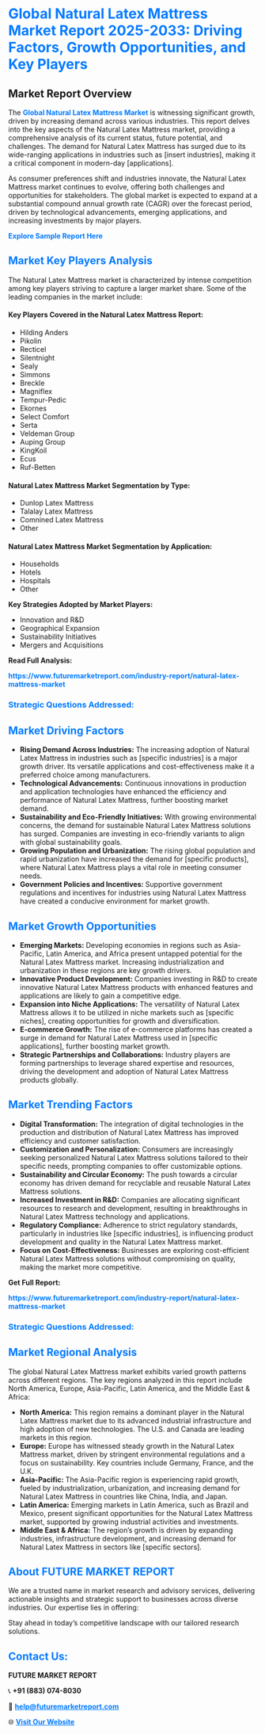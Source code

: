 <h1 style="color: #007BFF;">Global Natural Latex Mattress Market Report 2025-2033: Driving Factors, Growth Opportunities, and Key Players</h1>

<section id="overview">
<h2>Market Report Overview</h2>
<p>The <a href="https://www.futuremarketreport.com/industry-report/natural-latex-mattress-market" style="color: #007BFF; text-decoration: none;"><strong>Global Natural Latex Mattress Market</strong></a> is witnessing significant growth, driven by increasing demand across various industries. This report delves into the key aspects of the Natural Latex Mattress market, providing a comprehensive analysis of its current status, future potential, and challenges. The demand for Natural Latex Mattress has surged due to its wide-ranging applications in industries such as [insert industries], making it a critical component in modern-day [applications].</p>
<p>As consumer preferences shift and industries innovate, the Natural Latex Mattress market continues to evolve, offering both challenges and opportunities for stakeholders. The global market is expected to expand at a substantial compound annual growth rate (CAGR) over the forecast period, driven by technological advancements, emerging applications, and increasing investments by major players.</p>
</section>

<section id="overview">
<p><a href="https://www.futuremarketreport.com/request-sample/reportId=90338" style="color: #007BFF; text-decoration: none;"><strong>Explore Sample Report Here</strong></a></p>
</section>

<section id="key-players">
<h2 style="color: #007BFF;">Market Key Players Analysis</h2>
<p>The Natural Latex Mattress market is characterized by intense competition among key players striving to capture a larger market share. Some of the leading companies in the market include:</p>
<h4>Key Players Covered in the Natural Latex Mattress Report:</h4>
<ul><li>Hilding Anders</li><li>Pikolin</li><li>Recticel</li><li>Silentnight</li><li>Sealy</li><li>Simmons</li><li>Breckle</li><li>Magniflex</li><li>Tempur-Pedic</li><li>Ekornes</li><li>Select Comfort</li><li>Serta</li><li>Veldeman Group</li><li>Auping Group</li><li>KingKoil</li><li>Ecus</li><li>Ruf-Betten</li></ul>
<h4>Natural Latex Mattress Market Segmentation by Type:</h4>
<ul><li>Dunlop Latex Mattress</li><li>Talalay Latex Mattress</li><li>Comnined Latex Mattress</li><li>Other</li></ul>

<h4>Natural Latex Mattress Market Segmentation by Application:</h4>
<ul><li>Households</li><li>Hotels</li><li>Hospitals</li><li>Other</li></ul>
<p><strong>Key Strategies Adopted by Market Players:</strong></p>
<ul>
<li>Innovation and R&D</li>
<li>Geographical Expansion</li>
<li>Sustainability Initiatives</li>
<li>Mergers and Acquisitions</li>
</ul>
</section>

<section>
<p><strong>Read Full Analysis: </strong></p><a href="https://www.futuremarketreport.com/industry-report/natural-latex-mattress-market" style="color: #007BFF; text-decoration: none;"><strong>https://www.futuremarketreport.com/industry-report/natural-latex-mattress-market</strong></a>
<h3 style="color: #007BFF;">Strategic Questions Addressed:</h3>
</section>

<section id="driving-factors">
<h2 style="color: #007BFF;">Market Driving Factors</h2>
<ul>
<li><strong>Rising Demand Across Industries:</strong> The increasing adoption of Natural Latex Mattress in industries such as [specific industries] is a major growth driver. Its versatile applications and cost-effectiveness make it a preferred choice among manufacturers.</li>
<li><strong>Technological Advancements:</strong> Continuous innovations in production and application technologies have enhanced the efficiency and performance of Natural Latex Mattress, further boosting market demand.</li>
<li><strong>Sustainability and Eco-Friendly Initiatives:</strong> With growing environmental concerns, the demand for sustainable Natural Latex Mattress solutions has surged. Companies are investing in eco-friendly variants to align with global sustainability goals.</li>
<li><strong>Growing Population and Urbanization:</strong> The rising global population and rapid urbanization have increased the demand for [specific products], where Natural Latex Mattress plays a vital role in meeting consumer needs.</li>
<li><strong>Government Policies and Incentives:</strong> Supportive government regulations and incentives for industries using Natural Latex Mattress have created a conducive environment for market growth.</li>
</ul>
</section>

<section id="growth-opportunities">
<h2 style="color: #007BFF;">Market Growth Opportunities</h2>
<ul>
<li><strong>Emerging Markets:</strong> Developing economies in regions such as Asia-Pacific, Latin America, and Africa present untapped potential for the Natural Latex Mattress market. Increasing industrialization and urbanization in these regions are key growth drivers.</li>
<li><strong>Innovative Product Development:</strong> Companies investing in R&D to create innovative Natural Latex Mattress products with enhanced features and applications are likely to gain a competitive edge.</li>
<li><strong>Expansion into Niche Applications:</strong> The versatility of Natural Latex Mattress allows it to be utilized in niche markets such as [specific niches], creating opportunities for growth and diversification.</li>
<li><strong>E-commerce Growth:</strong> The rise of e-commerce platforms has created a surge in demand for Natural Latex Mattress used in [specific applications], further boosting market growth.</li>
<li><strong>Strategic Partnerships and Collaborations:</strong> Industry players are forming partnerships to leverage shared expertise and resources, driving the development and adoption of Natural Latex Mattress products globally.</li>
</ul>
</section>

<section id="trending-factors">
<h2 style="color: #007BFF;">Market Trending Factors</h2>
<ul>
<li><strong>Digital Transformation:</strong> The integration of digital technologies in the production and distribution of Natural Latex Mattress has improved efficiency and customer satisfaction.</li>
<li><strong>Customization and Personalization:</strong> Consumers are increasingly seeking personalized Natural Latex Mattress solutions tailored to their specific needs, prompting companies to offer customizable options.</li>
<li><strong>Sustainability and Circular Economy:</strong> The push towards a circular economy has driven demand for recyclable and reusable Natural Latex Mattress solutions.</li>
<li><strong>Increased Investment in R&D:</strong> Companies are allocating significant resources to research and development, resulting in breakthroughs in Natural Latex Mattress technology and applications.</li>
<li><strong>Regulatory Compliance:</strong> Adherence to strict regulatory standards, particularly in industries like [specific industries], is influencing product development and quality in the Natural Latex Mattress market.</li>
<li><strong>Focus on Cost-Effectiveness:</strong> Businesses are exploring cost-efficient Natural Latex Mattress solutions without compromising on quality, making the market more competitive.</li>
</ul>
</section>

<section>
<p><strong>Get Full Report: </strong></p><a href="https://www.futuremarketreport.com/industry-report/natural-latex-mattress-market" style="color: #007BFF; text-decoration: none;"><strong>https://www.futuremarketreport.com/industry-report/natural-latex-mattress-market</strong></a>
<h3 style="color: #007BFF;">Strategic Questions Addressed:</h3>
</section>


<section id="regional-analysis">
<h2 style="color: #007BFF;">Market Regional Analysis</h2>
<p>The global Natural Latex Mattress market exhibits varied growth patterns across different regions. The key regions analyzed in this report include North America, Europe, Asia-Pacific, Latin America, and the Middle East & Africa:</p>
<ul>
<li><strong>North America:</strong> This region remains a dominant player in the Natural Latex Mattress market due to its advanced industrial infrastructure and high adoption of new technologies. The U.S. and Canada are leading markets in this region.</li>
<li><strong>Europe:</strong> Europe has witnessed steady growth in the Natural Latex Mattress market, driven by stringent environmental regulations and a focus on sustainability. Key countries include Germany, France, and the U.K.</li>
<li><strong>Asia-Pacific:</strong> The Asia-Pacific region is experiencing rapid growth, fueled by industrialization, urbanization, and increasing demand for Natural Latex Mattress in countries like China, India, and Japan.</li>
<li><strong>Latin America:</strong> Emerging markets in Latin America, such as Brazil and Mexico, present significant opportunities for the Natural Latex Mattress market, supported by growing industrial activities and investments.</li>
<li><strong>Middle East & Africa:</strong> The region’s growth is driven by expanding industries, infrastructure development, and increasing demand for Natural Latex Mattress in sectors like [specific sectors].</li>
</ul>
</section>

<footer>
<h2 style="color: #007BFF;">About FUTURE MARKET REPORT</h2>
<p>We are a trusted name in market research and advisory services, delivering actionable insights and strategic support to businesses across diverse industries. Our expertise lies in offering:</p>

<p>Stay ahead in today’s competitive landscape with our tailored research solutions.</p>

<h2 style="color: #007BFF;">Contact Us:</h2>
<p><strong>FUTURE MARKET REPORT</strong></p>
<p>📞 <strong>+91 (883) 074-8030</strong></p>
<p>📧 <strong><a href="mailto:help@futuremarketreport.com" style="color: #007BFF;">help@futuremarketreport.com</a></strong></p>
<p>🌐 <strong><a href="https://www.futuremarketreport.com/" style="color: #007BFF;">Visit Our Website</a></strong></p>
</footer>